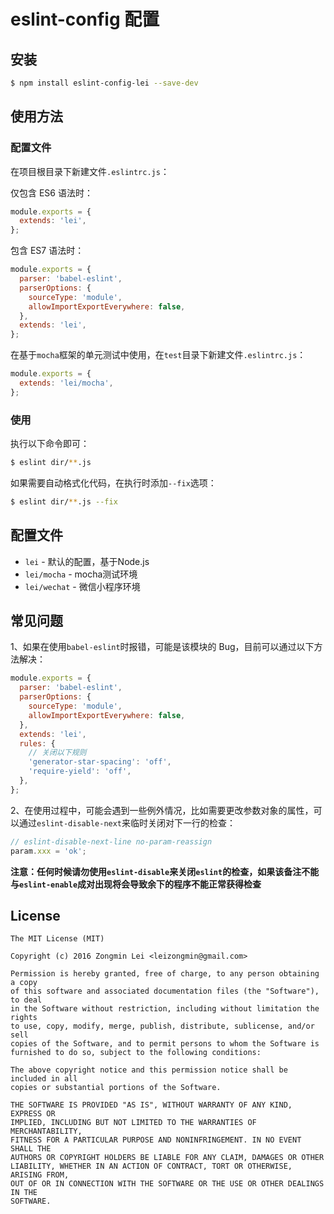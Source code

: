# eslint-config 配置

## 安装

```bash
$ npm install eslint-config-lei --save-dev
```

## 使用方法

### 配置文件

在项目根目录下新建文件`.eslintrc.js`：

仅包含 ES6 语法时：

```javascript
module.exports = {
  extends: 'lei',
};
```

包含 ES7 语法时：

```javascript
module.exports = {
  parser: 'babel-eslint',
  parserOptions: {
    sourceType: 'module',
    allowImportExportEverywhere: false,
  },
  extends: 'lei',
};
```

在基于`mocha`框架的单元测试中使用，在`test`目录下新建文件`.eslintrc.js`：

```javascript
module.exports = {
  extends: 'lei/mocha',
};
```

### 使用

执行以下命令即可：

```bash
$ eslint dir/**.js
```

如果需要自动格式化代码，在执行时添加`--fix`选项：

```bash
$ eslint dir/**.js --fix
```

## 配置文件

+ `lei` - 默认的配置，基于Node.js
+ `lei/mocha` - mocha测试环境
+ `lei/wechat` - 微信小程序环境


## 常见问题

1、如果在使用`babel-eslint`时报错，可能是该模块的 Bug，目前可以通过以下方法解决：

```javascript
module.exports = {
  parser: 'babel-eslint',
  parserOptions: {
    sourceType: 'module',
    allowImportExportEverywhere: false,
  },
  extends: 'lei',
  rules: {
    // 关闭以下规则
    'generator-star-spacing': 'off',
    'require-yield': 'off',
  },
};
```

2、在使用过程中，可能会遇到一些例外情况，比如需要更改参数对象的属性，可以通过`eslint-disable-next`来临时关闭对下一行的检查：

```javascript
// eslint-disable-next-line no-param-reassign
param.xxx = 'ok';
```

**注意：任何时候请勿使用`eslint-disable`来关闭`eslint`的检查，如果该备注不能与`eslint-enable`成对出现将会导致余下的程序不能正常获得检查**


## License

```
The MIT License (MIT)

Copyright (c) 2016 Zongmin Lei <leizongmin@gmail.com>

Permission is hereby granted, free of charge, to any person obtaining a copy
of this software and associated documentation files (the "Software"), to deal
in the Software without restriction, including without limitation the rights
to use, copy, modify, merge, publish, distribute, sublicense, and/or sell
copies of the Software, and to permit persons to whom the Software is
furnished to do so, subject to the following conditions:

The above copyright notice and this permission notice shall be included in all
copies or substantial portions of the Software.

THE SOFTWARE IS PROVIDED "AS IS", WITHOUT WARRANTY OF ANY KIND, EXPRESS OR
IMPLIED, INCLUDING BUT NOT LIMITED TO THE WARRANTIES OF MERCHANTABILITY,
FITNESS FOR A PARTICULAR PURPOSE AND NONINFRINGEMENT. IN NO EVENT SHALL THE
AUTHORS OR COPYRIGHT HOLDERS BE LIABLE FOR ANY CLAIM, DAMAGES OR OTHER
LIABILITY, WHETHER IN AN ACTION OF CONTRACT, TORT OR OTHERWISE, ARISING FROM,
OUT OF OR IN CONNECTION WITH THE SOFTWARE OR THE USE OR OTHER DEALINGS IN THE
SOFTWARE.
```
